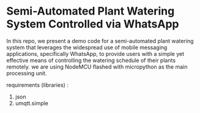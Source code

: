 # Semi-Automated Plant Watering System Controlled via WhatsApp
In this repo, we present a demo code for a semi-automated plant watering system that leverages the widespread use of mobile messaging applications, specifically WhatsApp, to provide users with a simple yet effective means of controlling the watering schedule of their plants remotely.
we are using NodeMCU flashed with micropython as the main processing unit.

requirements (libraries) :
1. json
2. umqtt.simple
